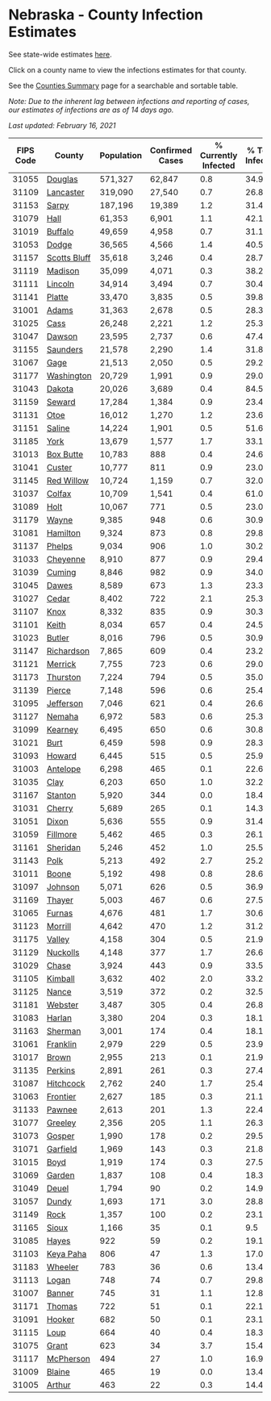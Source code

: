 # Nebraska - County Infection Estimates

See state-wide estimates [here](/infections/us-ne).

Click on a county name to view the infections estimates for that county.

See the [Counties Summary](/infections/summary-counties) page for a searchable and sortable table.

*Note: Due to the inherent lag between infections and reporting of cases, our estimates of infections are as of 14 days ago.*

*Last updated: February 16, 2021*

|   FIPS Code |                       County |   Population |   Confirmed Cases |   % Currently Infected |   % Total Infected |
|-------------|------------------------------|--------------|-------------------|------------------------|--------------------|
|       31055 |           [Douglas](douglas) |      571,327 |            62,847 |                    0.8 |               34.9 |
|       31109 |       [Lancaster](lancaster) |      319,090 |            27,540 |                    0.7 |               26.8 |
|       31153 |               [Sarpy](sarpy) |      187,196 |            19,389 |                    1.2 |               31.4 |
|       31079 |                 [Hall](hall) |       61,353 |             6,901 |                    1.1 |               42.1 |
|       31019 |           [Buffalo](buffalo) |       49,659 |             4,958 |                    0.7 |               31.1 |
|       31053 |               [Dodge](dodge) |       36,565 |             4,566 |                    1.4 |               40.5 |
|       31157 | [Scotts Bluff](scotts-bluff) |       35,618 |             3,246 |                    0.4 |               28.7 |
|       31119 |           [Madison](madison) |       35,099 |             4,071 |                    0.3 |               38.2 |
|       31111 |           [Lincoln](lincoln) |       34,914 |             3,494 |                    0.7 |               30.4 |
|       31141 |             [Platte](platte) |       33,470 |             3,835 |                    0.5 |               39.8 |
|       31001 |               [Adams](adams) |       31,363 |             2,678 |                    0.5 |               28.3 |
|       31025 |                 [Cass](cass) |       26,248 |             2,221 |                    1.2 |               25.3 |
|       31047 |             [Dawson](dawson) |       23,595 |             2,737 |                    0.6 |               47.4 |
|       31155 |         [Saunders](saunders) |       21,578 |             2,290 |                    1.4 |               31.8 |
|       31067 |                 [Gage](gage) |       21,513 |             2,050 |                    0.5 |               29.2 |
|       31177 |     [Washington](washington) |       20,729 |             1,991 |                    0.9 |               29.0 |
|       31043 |             [Dakota](dakota) |       20,026 |             3,689 |                    0.4 |               84.5 |
|       31159 |             [Seward](seward) |       17,284 |             1,384 |                    0.9 |               23.4 |
|       31131 |                 [Otoe](otoe) |       16,012 |             1,270 |                    1.2 |               23.6 |
|       31151 |             [Saline](saline) |       14,224 |             1,901 |                    0.5 |               51.6 |
|       31185 |                 [York](york) |       13,679 |             1,577 |                    1.7 |               33.1 |
|       31013 |       [Box Butte](box-butte) |       10,783 |               888 |                    0.4 |               24.6 |
|       31041 |             [Custer](custer) |       10,777 |               811 |                    0.9 |               23.0 |
|       31145 |     [Red Willow](red-willow) |       10,724 |             1,159 |                    0.7 |               32.0 |
|       31037 |             [Colfax](colfax) |       10,709 |             1,541 |                    0.4 |               61.0 |
|       31089 |                 [Holt](holt) |       10,067 |               771 |                    0.5 |               23.0 |
|       31179 |               [Wayne](wayne) |        9,385 |               948 |                    0.6 |               30.9 |
|       31081 |         [Hamilton](hamilton) |        9,324 |               873 |                    0.8 |               29.8 |
|       31137 |             [Phelps](phelps) |        9,034 |               906 |                    1.0 |               30.2 |
|       31033 |         [Cheyenne](cheyenne) |        8,910 |               877 |                    0.9 |               29.4 |
|       31039 |             [Cuming](cuming) |        8,846 |               982 |                    0.9 |               34.0 |
|       31045 |               [Dawes](dawes) |        8,589 |               673 |                    1.3 |               23.3 |
|       31027 |               [Cedar](cedar) |        8,402 |               722 |                    2.1 |               25.3 |
|       31107 |                 [Knox](knox) |        8,332 |               835 |                    0.9 |               30.3 |
|       31101 |               [Keith](keith) |        8,034 |               657 |                    0.4 |               24.5 |
|       31023 |             [Butler](butler) |        8,016 |               796 |                    0.5 |               30.9 |
|       31147 |     [Richardson](richardson) |        7,865 |               609 |                    0.4 |               23.2 |
|       31121 |           [Merrick](merrick) |        7,755 |               723 |                    0.6 |               29.0 |
|       31173 |         [Thurston](thurston) |        7,224 |               794 |                    0.5 |               35.0 |
|       31139 |             [Pierce](pierce) |        7,148 |               596 |                    0.6 |               25.4 |
|       31095 |       [Jefferson](jefferson) |        7,046 |               621 |                    0.4 |               26.6 |
|       31127 |             [Nemaha](nemaha) |        6,972 |               583 |                    0.6 |               25.3 |
|       31099 |           [Kearney](kearney) |        6,495 |               650 |                    0.6 |               30.8 |
|       31021 |                 [Burt](burt) |        6,459 |               598 |                    0.9 |               28.3 |
|       31093 |             [Howard](howard) |        6,445 |               515 |                    0.5 |               25.9 |
|       31003 |         [Antelope](antelope) |        6,298 |               465 |                    0.1 |               22.6 |
|       31035 |                 [Clay](clay) |        6,203 |               650 |                    1.0 |               32.2 |
|       31167 |           [Stanton](stanton) |        5,920 |               344 |                    0.0 |               18.4 |
|       31031 |             [Cherry](cherry) |        5,689 |               265 |                    0.1 |               14.3 |
|       31051 |               [Dixon](dixon) |        5,636 |               555 |                    0.9 |               31.4 |
|       31059 |         [Fillmore](fillmore) |        5,462 |               465 |                    0.3 |               26.1 |
|       31161 |         [Sheridan](sheridan) |        5,246 |               452 |                    1.0 |               25.5 |
|       31143 |                 [Polk](polk) |        5,213 |               492 |                    2.7 |               25.2 |
|       31011 |               [Boone](boone) |        5,192 |               498 |                    0.8 |               28.6 |
|       31097 |           [Johnson](johnson) |        5,071 |               626 |                    0.5 |               36.9 |
|       31169 |             [Thayer](thayer) |        5,003 |               467 |                    0.6 |               27.5 |
|       31065 |             [Furnas](furnas) |        4,676 |               481 |                    1.7 |               30.6 |
|       31123 |           [Morrill](morrill) |        4,642 |               470 |                    1.2 |               31.2 |
|       31175 |             [Valley](valley) |        4,158 |               304 |                    0.5 |               21.9 |
|       31129 |         [Nuckolls](nuckolls) |        4,148 |               377 |                    1.7 |               26.6 |
|       31029 |               [Chase](chase) |        3,924 |               443 |                    0.9 |               33.5 |
|       31105 |           [Kimball](kimball) |        3,632 |               402 |                    2.0 |               33.2 |
|       31125 |               [Nance](nance) |        3,519 |               372 |                    0.2 |               32.5 |
|       31181 |           [Webster](webster) |        3,487 |               305 |                    0.4 |               26.8 |
|       31083 |             [Harlan](harlan) |        3,380 |               204 |                    0.3 |               18.1 |
|       31163 |           [Sherman](sherman) |        3,001 |               174 |                    0.4 |               18.1 |
|       31061 |         [Franklin](franklin) |        2,979 |               229 |                    0.5 |               23.9 |
|       31017 |               [Brown](brown) |        2,955 |               213 |                    0.1 |               21.9 |
|       31135 |           [Perkins](perkins) |        2,891 |               261 |                    0.3 |               27.4 |
|       31087 |       [Hitchcock](hitchcock) |        2,762 |               240 |                    1.7 |               25.4 |
|       31063 |         [Frontier](frontier) |        2,627 |               185 |                    0.3 |               21.1 |
|       31133 |             [Pawnee](pawnee) |        2,613 |               201 |                    1.3 |               22.4 |
|       31077 |           [Greeley](greeley) |        2,356 |               205 |                    1.1 |               26.3 |
|       31073 |             [Gosper](gosper) |        1,990 |               178 |                    0.2 |               29.5 |
|       31071 |         [Garfield](garfield) |        1,969 |               143 |                    0.3 |               21.8 |
|       31015 |                 [Boyd](boyd) |        1,919 |               174 |                    0.3 |               27.5 |
|       31069 |             [Garden](garden) |        1,837 |               108 |                    0.4 |               18.3 |
|       31049 |               [Deuel](deuel) |        1,794 |                90 |                    0.2 |               14.9 |
|       31057 |               [Dundy](dundy) |        1,693 |               171 |                    3.0 |               28.8 |
|       31149 |                 [Rock](rock) |        1,357 |               100 |                    0.2 |               23.1 |
|       31165 |               [Sioux](sioux) |        1,166 |                35 |                    0.1 |                9.5 |
|       31085 |               [Hayes](hayes) |          922 |                59 |                    0.2 |               19.1 |
|       31103 |       [Keya Paha](keya-paha) |          806 |                47 |                    1.3 |               17.0 |
|       31183 |           [Wheeler](wheeler) |          783 |                36 |                    0.6 |               13.4 |
|       31113 |               [Logan](logan) |          748 |                74 |                    0.7 |               29.8 |
|       31007 |             [Banner](banner) |          745 |                31 |                    1.1 |               12.8 |
|       31171 |             [Thomas](thomas) |          722 |                51 |                    0.1 |               22.1 |
|       31091 |             [Hooker](hooker) |          682 |                50 |                    0.1 |               23.1 |
|       31115 |                 [Loup](loup) |          664 |                40 |                    0.4 |               18.3 |
|       31075 |               [Grant](grant) |          623 |                34 |                    3.7 |               15.4 |
|       31117 |       [McPherson](mcpherson) |          494 |                27 |                    1.0 |               16.9 |
|       31009 |             [Blaine](blaine) |          465 |                19 |                    0.0 |               13.4 |
|       31005 |             [Arthur](arthur) |          463 |                22 |                    0.3 |               14.4 |